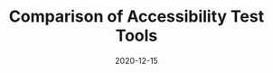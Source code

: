 ---
categories:
- Accessibility
- Tools
date: '2020-12-15'
tags:
- accessibility
- tools
title: Comparison of Accessibility Test Tools
---